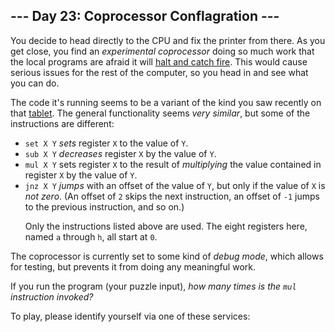 <article class="day-desc"><h2>--- Day 23: Coprocessor Conflagration ---</h2><p>You decide to head directly to the CPU and fix the printer from there. As you get close, you find an <em>experimental coprocessor</em> doing so much work that the local programs are afraid it will <a href="https://en.wikipedia.org/wiki/Halt_and_Catch_Fire">halt and catch fire</a>. This would cause serious issues for the rest of the computer, so you head in and see what you can do.</p>
<p>The code it's running seems to be a variant of the kind you saw recently on that <a href="18">tablet</a>. The general functionality seems <em>very similar</em>, but some of the instructions are different:</p>
<ul>
<li><code>set X Y</code> <em>sets</em> register <code>X</code> to the value of <code>Y</code>.</li>
<li><code>sub X Y</code> <em>decreases</em> register <code>X</code> by the value of <code>Y</code>.</li>
<li><code>mul X Y</code> sets register <code>X</code> to the result of <em>multiplying</em> the value contained in register <code>X</code> by the value of <code>Y</code>.</li>
<li><code>jnz X Y</code> <em>jumps</em> with an offset of the value of <code>Y</code>, but only if the value of <code>X</code> is <em>not zero</em>. (An offset of <code>2</code> skips the next instruction, an offset of <code>-1</code> jumps to the previous instruction, and so on.)</li>
<p>Only the instructions listed above are used. The eight registers here, named <code>a</code> through <code>h</code>, all start at <code>0</code>.</p>
</ul>
<p>The coprocessor is currently set to some kind of <em>debug mode</em>, which allows for testing, but prevents it from doing any meaningful work.</p>
<p>If you run the program (your puzzle input), <em>how many times is the <code>mul</code> instruction invoked?</em></p>
</article>
<p>To play, please identify yourself via one of these services:</p>
